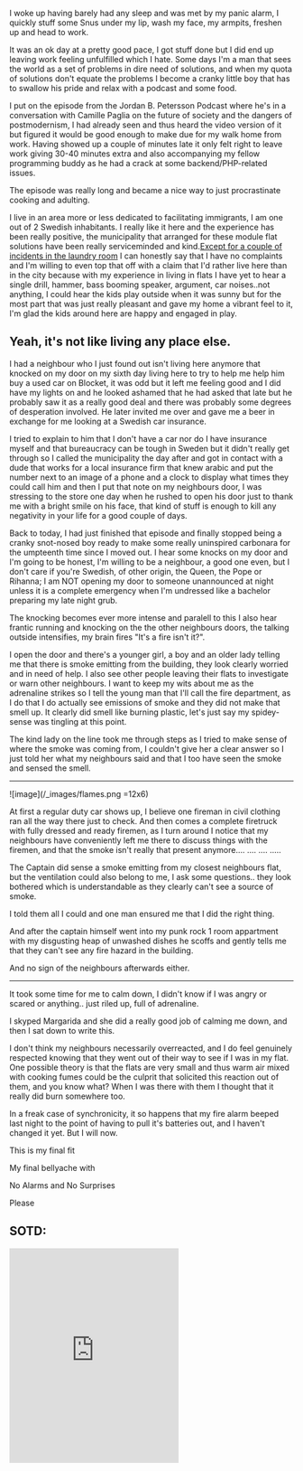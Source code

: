I woke up having barely had any sleep and was met by my panic alarm, I quickly stuff some Snus under my lip, wash my face, my armpits, freshen up and head to work.

It was an ok day at a pretty good pace, I got stuff done but I did end up leaving work feeling unfulfilled which I hate.
Some days I'm a man that sees the world as a set of problems in dire need of solutions, and when my quota of solutions don't equate the problems I become a cranky little boy that has to swallow his pride and relax with a podcast and some food.

I put on the episode from the Jordan B. Petersson Podcast where he's in a conversation with Camille Paglia on the future of society and the dangers of postmodernism, I had already seen and thus heard the video version of it but figured it would be good enough to make due for my walk home from work. Having showed up a couple of minutes late it only felt right to leave work giving 30-40 minutes extra and also accompanying my fellow programming buddy as he had a crack at some backend/PHP-related issues.

The episode was really long and became a nice way to just procrastinate cooking and adulting.

I live in an area more or less dedicated to facilitating immigrants, I am one out of 2 Swedish inhabitants.
I really like it here and the experience has been really positive, the municipality that arranged for these module flat solutions have been really serviceminded and kind.[Except for a couple of incidents in the laundry room](https://drive.google.com/open?id=0B3Un_b8wmJOBUVZROUVIcElXOEU) I can honestly say that I have no complaints and I'm willing to even top that off with a claim that I'd rather live here than in the city because with my experience in living in flats I have yet to hear a single drill, hammer, bass booming speaker, argument, car noises..not anything, I could hear the kids play outside when it was sunny but for the most part that was just really pleasant and gave my home a vibrant feel to it, I'm glad the kids around here are happy and engaged in play.

## Yeah, it's not like living any place else.

 I had a neighbour who I just found out isn't living here anymore that knocked on my door on my sixth day living here to try to help me help him buy a used car on Blocket, it was odd but it left me feeling good and I did have my lights on and he looked ashamed that he had asked that late but he probably saw it as a really good deal and there was probably some degrees of desperation involved. He later invited me over and gave me a beer in exchange for me looking at a Swedish car insurance.

  I tried to explain to him that I don't have a car nor do I have insurance myself and that bureaucracy can be tough in Sweden but it didn't really get through so I called the municipality the day after and got in contact with a dude that works for a local insurance firm that knew arabic and put the number next to an image of a phone and a clock to display what times they could call him and then I put that note on my neighbours door, I was stressing to the store one day when he rushed to open his door just to thank me with a bright smile on his face, that kind of stuff is enough to kill any negativity in your life for a good couple of days.

Back to today, I had just finished that episode and finally stopped being a cranky snot-nosed boy ready to make some really uninspired carbonara for the umpteenth time since I moved out. I hear some knocks on my door and I'm going to be honest, I'm willing to be a neighbour, a good one even, but I don't care if you're Swedish, of other origin, the Queen, the Pope or Rihanna; I am NOT opening my door to someone unannounced at night unless it is a complete emergency when I'm undressed like a bachelor preparing my late night grub.

The knocking becomes ever more intense and paralell to this I also hear frantic running and knocking on the the other neighbours doors, the talking outside intensifies, my brain fires "It's a fire isn't it?".

I open the door and there's a younger girl, a boy and an older lady telling me that there is smoke emitting from the building, they look clearly worried and in need of help. I also see other people leaving their flats to investigate or warn other neighbours. I want to keep my wits about me as the adrenaline strikes so I tell the young man that I'll call the fire department, as I do that I do actually see emissions of smoke and they did not make that smell up. It clearly did smell like burning plastic, let's just say my spidey-sense was tingling at this point.

The kind lady on the line took me through steps as I tried to make sense of where the smoke was coming from, I couldn't give her a clear answer so I just told her what my neighbours said and that I too have seen the smoke and sensed the smell.

---
![image](/_images/flames.png =12x6)

At first a regular duty car shows up, I believe one fireman in civil clothing ran all the way there just to check.
And then comes a complete firetruck with fully dressed and ready firemen, as I turn around I notice that my neighbours have conveniently left me there to discuss things with the firemen, and that the smoke isn't really that present anymore.... .... .... .....

The Captain did sense a smoke emitting from my closest neighbours flat, but the ventilation could also belong to me, I ask some questions.. they look bothered which is understandable as they clearly can't see a source of smoke.

I told them all I could and one man ensured me that I did the right thing.

And after the captain himself went into my punk rock 1 room appartment with my disgusting heap of unwashed dishes he scoffs and gently tells me that they can't see any fire hazard in the building.

And no sign of the neighbours afterwards either.

---

It took some time for me to calm down, I didn't know if I was angry or scared or anything.. just riled up, full of adrenaline.

I skyped Margarida and she did a really good job of calming me down, and then I sat down to write this.

I don't think my neighbours necessarily overreacted, and I do feel genuinely respected knowing that they went out of their way to see if I was in my flat. One possible theory is that the flats are very small and thus warm air mixed with cooking fumes could be the culprit that solicited this reaction out of them, and you know what? When I was there with them I thought that it really did burn somewhere too.

In a freak case of synchronicity, it so happens that my fire alarm beeped last night to the point of having to pull it's batteries out, and I haven't changed it yet. But I will now.

This is my final fit

My final bellyache with

No Alarms and No Surprises

Please 

## SOTD:
 <iframe src="https://open.spotify.com/embed?uri=spotify:track:1bSpwPhAxZwlR2enJJsv7U" width="300" height="380" frameborder="0" allowtransparency="true"></iframe>
